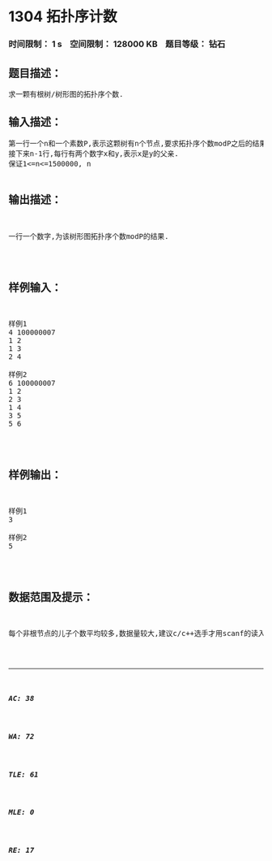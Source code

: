 # 1304 拓扑序计数   
### 时间限制： 1 s&nbsp;&nbsp;&nbsp;&nbsp;空间限制： 128000 KB&nbsp;&nbsp;&nbsp;&nbsp;题目等级： 钻石  
## 题目描述：  

<pre>
求一颗有根树/树形图的拓扑序个数.
</pre>
  
  
## 输入描述：  

<pre>
第一行一个n和一个素数P,表示这颗树有n个节点,要求拓扑序个数modP之后的结果.
接下来n-1行,每行有两个数字x和y,表示x是y的父亲.
保证1<=n<=1500000, n<P<2^31,P为质数.
 
 
</pre>
  
  
## 输出描述：  

<pre>
一行一个数字,为该树形图拓扑序个数modP的结果.
</pre>
  
  
## 样例输入：  

<pre>
样例1  
4 100000007  
1 2  
1 3  
2 4  
  
样例2  
6 100000007  
1 2  
2 3  
1 4  
3 5  
5 6
</pre>
  
  
## 样例输出：  

<pre>
样例1  
3  
  
样例2  
5
</pre>
  
  
## 数据范围及提示：  

<pre>
每个非根节点的儿子个数平均较多,数据量较大,建议c/c++选手才用scanf的读入方式
</pre>
  
  
***  

##### AC: 38  
##### WA: 72  
##### TLE: 61  
##### MLE: 0  
##### RE: 17  
